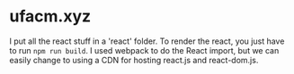 # ufacm.xyz

I put all the react stuff in a 'react' folder. To render the react, you just have to run `npm run build`. I used webpack to do the React import, but we can easily change to using a CDN for hosting react.js and react-dom.js.
